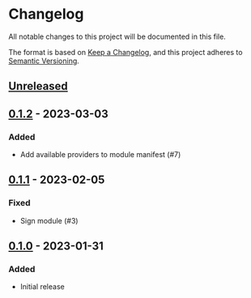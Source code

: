# Changelog

All notable changes to this project will be documented in this file.

The format is based on [Keep a Changelog](https://keepachangelog.com/en/1.0.0/),
and this project adheres to [Semantic Versioning](https://semver.org/spec/v2.0.0.html).

## [Unreleased]

## [0.1.2] - 2023-03-03

### Added

- Add available providers to module manifest (#7)

## [0.1.1] - 2023-02-05

### Fixed

- Sign module (#3)

## [0.1.0] - 2023-01-31

### Added

- Initial release

[Unreleased]: https://github.com/AnyPackage/AnyPackage.Scoop/compare/v0.1.2...HEAD
[0.1.2]: https://github.com/AnyPackage/AnyPackage.Scoop/releases/tag/v0.1.2
[0.1.1]: https://github.com/AnyPackage/AnyPackage.Scoop/releases/tag/v0.1.1
[0.1.0]: https://github.com/AnyPackage/AnyPackage.Scoop/releases/tag/v0.1.0
